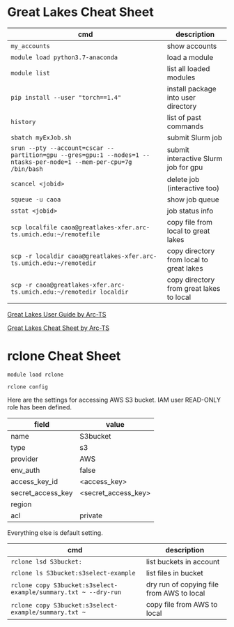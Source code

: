 # Great Lakes Cheat Sheet

cmd|description
---|---
`my_accounts`|show accounts
`module load python3.7-anaconda`|load a module
`module list`|list all loaded modules
`pip install --user "torch==1.4"`|install package into user directory
`history`|list of past commands
`sbatch myExJob.sh`|submit Slurm job
`srun --pty --account=cscar --partition=gpu --gres=gpu:1 --nodes=1 --ntasks-per-node=1 --mem-per-cpu=7g /bin/bash`|submit interactive Slurm job for gpu
`scancel <jobid>`|delete job (interactive too)
`squeue -u caoa`|show job queue
`sstat <jobid>`|job status info
`scp localfile caoa@greatlakes-xfer.arc-ts.umich.edu:~/remotefile`|copy file from local to great lakes
`scp -r localdir caoa@greatlakes-xfer.arc-ts.umich.edu:~/remotedir`|copy directory from local to great lakes
`scp -r caoa@greatlakes-xfer.arc-ts.umich.edu:~/remotedir localdir`|copy directory from great lakes to local

[Great Lakes User Guide by Arc-TS](https://arc-ts.umich.edu/greatlakes/user-guide/)

[Great Lakes Cheat Sheet by Arc-TS](
https://arc-ts.umich.edu/wp-content/uploads/sites/4/2019/11/Great-Lakes-Cheat-Sheet-11-19.pdf)


# rclone Cheat Sheet

`module load rclone`

`rclone config`

Here are the settings for accessing AWS S3 bucket. IAM user READ-ONLY role has been defined.

field|value
---|---
name|S3bucket
type|s3
provider|AWS
env_auth|false
access_key_id|<access_key>
secret_access_key|<secret_access_key>
region|<your region>
acl|private
  
Everything else is default setting.

cmd|description
---|---
`rclone lsd S3bucket:`|list buckets in account
`rclone ls S3bucket:s3select-example`|list files in bucket
`rclone copy S3bucket:s3select-example/summary.txt ~ --dry-run`|dry run of copying file from AWS to local
`rclone copy S3bucket:s3select-example/summary.txt ~`|copy file from AWS to local


